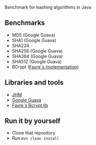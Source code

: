 Benchmark for hashing algorithms in Java

## Benchmarks
- MD5 (Google Guava)
- SHA1 (Google Guava)
- SHA224
- SHA256 (Google Guava)
- SHA384 (Google Guava)
- SHA512 (Google Guava)
- BCrypt ([Favre`s implementation](https://github.com/patrickfav/bcrypt))

## Libraries and tools
- [JHM](https://github.com/openjdk/jmh)
- [Google Guava](https://github.com/google/guava)
- [Favre`s Bcrypt lib](https://github.com/patrickfav/bcrypt)

## Run it by yourself
- Clone that repository
- Run ```mvn clean install```
